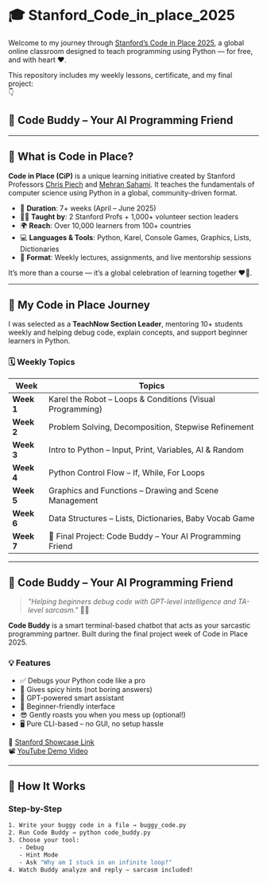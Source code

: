 # 🎓 Stanford_Code_in_place_2025

Welcome to my journey through [Stanford’s Code in Place 2025](https://codeinplace.stanford.edu/), a global online classroom designed to teach programming using Python — for free, and with heart ❤️.

This repository includes my weekly lessons, certificate, and my final project:  
👇  
## 🤖 Code Buddy – Your AI Programming Friend

---

## 🏫 What is Code in Place?

**Code in Place (CiP)** is a unique learning initiative created by Stanford Professors [Chris Piech](https://www.linkedin.com/in/chris-piech-44b726a/) and [Mehran Sahami](https://www.linkedin.com/in/mehransahami/). It teaches the fundamentals of computer science using Python in a global, community-driven format.

- 📆 **Duration**: 7+ weeks (April – June 2025)  
- 🧑‍🏫 **Taught by**: 2 Stanford Profs + 1,000+ volunteer section leaders  
- 🌍 **Reach**: Over 10,000 learners from 100+ countries  
- 💻 **Languages & Tools**: Python, Karel, Console Games, Graphics, Lists, Dictionaries  
- 🔁 **Format**: Weekly lectures, assignments, and live mentorship sessions

It’s more than a course — it’s a global celebration of learning together ❤️‍🔥.

---

## 🚀 My Code in Place Journey

I was selected as a **TeachNow Section Leader**, mentoring 10+ students weekly and helping debug code, explain concepts, and support beginner learners in Python.

### 🗓️ Weekly Topics

| Week | Topics |
|------|--------|
| **Week 1** | Karel the Robot – Loops & Conditions (Visual Programming) |
| **Week 2** | Problem Solving, Decomposition, Stepwise Refinement |
| **Week 3** | Intro to Python – Input, Print, Variables, AI & Random |
| **Week 4** | Python Control Flow – If, While, For Loops |
| **Week 5** | Graphics and Functions – Drawing and Scene Management |
| **Week 6** | Data Structures – Lists, Dictionaries, Baby Vocab Game |
| **Week 7** | 🎯 Final Project: Code Buddy – Your AI Programming Friend |

---

## 🤖 Code Buddy – Your AI Programming Friend

> _"Helping beginners debug code with GPT-level intelligence and TA-level sarcasm."_ 🤖🔥

**Code Buddy** is a smart terminal-based chatbot that acts as your sarcastic programming partner. Built during the final project week of Code in Place 2025.

### 💡 Features

- ✅ Debugs your Python code like a pro
- 💬 Gives spicy hints (not boring answers)
- 🤖 GPT-powered smart assistant
- 🧒 Beginner-friendly interface
- 😎 Gently roasts you when you mess up (optional!)
- 🖥️ Pure CLI-based – no GUI, no setup hassle

🔗 [Stanford Showcase Link](https://codeinplace.stanford.edu/cip5/share/SbRxWdbfFj2ftCtdQuGg)  
📽️ [YouTube Demo Video](https://youtu.be/hc1LgU0uvSI)

---

## 🧪 How It Works

### Step-by-Step

```bash
1. Write your buggy code in a file → buggy_code.py
2. Run Code Buddy → python code_buddy.py
3. Choose your tool:
   - Debug
   - Hint Mode
   - Ask "Why am I stuck in an infinite loop?"
4. Watch Buddy analyze and reply — sarcasm included!
